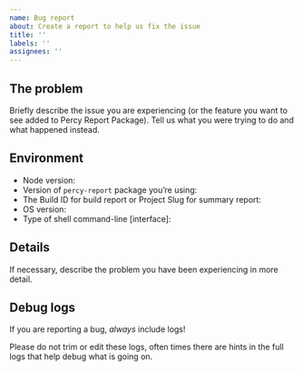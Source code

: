 ```yaml
---
name: Bug report
about: Create a report to help us fix the issue
title: ''
labels: ''
assignees: ''
---
```


## The problem

Briefly describe the issue you are experiencing (or the feature you want to see
added to Percy Report Package). Tell us what you were trying to do and what happened
instead.

## Environment

- Node version:
- Version of `percy-report` package you’re using:
- The Build ID for build report or Project Slug for summary report:
- OS version:
- Type of shell command-line [interface]:

## Details

If necessary, describe the problem you have been experiencing in more detail.

## Debug logs

If you are reporting a bug, _always_ include logs!

Please do not trim or edit these logs, often times there are hints in the full
logs that help debug what is going on.
